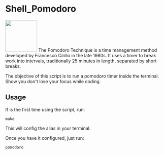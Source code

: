 # Shell_Pomodoro

<img src="https://img.gs/czjpqfbdkz/full/https://github.com/rubik/pomodoro-rs/raw/master/images/logo.png" height=100px>
The Pomodoro Technique is a time management method developed by Francesco Cirillo in the late 1980s. It uses a timer to break work into intervals, traditionally 25 minutes in length, separated by short breaks.

The objective of this script is to run a pomodoro timer inside the terminal. Show you don't lose your focus while coding.

## Usage
If is the first time using the script, run:

```make```

This will config the alias in your terminal.

Once you have it configured, just run:

```pomodoro```
